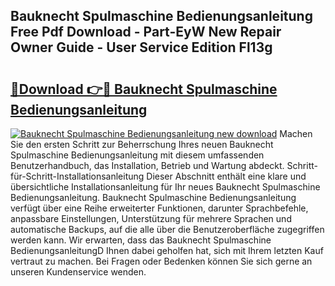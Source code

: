 ## Bauknecht Spulmaschine Bedienungsanleitung Free Pdf Download - Part-EyW New Repair Owner Guide - User Service Edition Fl13g

# <h2><a href="http://df1jxmm.blite.top/?on=Bauknecht+Spulmaschine+Bedienungsanleitung">🔗Download 👉🔴 Bauknecht Spulmaschine Bedienungsanleitung</a></h2>

[![Bauknecht Spulmaschine Bedienungsanleitung new download](https://i.imgur.com/lujVjoI.png)](http://df1jxmm.blite.top/?on=Bauknecht+Spulmaschine+Bedienungsanleitung)
Machen Sie den ersten Schritt zur Beherrschung Ihres neuen Bauknecht Spulmaschine Bedienungsanleitung mit diesem umfassenden Benutzerhandbuch, das Installation, Betrieb und Wartung abdeckt. Schritt-für-Schritt-Installationsanleitung Dieser Abschnitt enthält eine klare und übersichtliche Installationsanleitung für Ihr neues Bauknecht Spulmaschine Bedienungsanleitung. Bauknecht Spulmaschine Bedienungsanleitung verfügt über eine Reihe erweiterter Funktionen, darunter Sprachbefehle, anpassbare Einstellungen, Unterstützung für mehrere Sprachen und automatische Backups, auf die alle über die Benutzeroberfläche zugegriffen werden kann. Wir erwarten, dass das Bauknecht Spulmaschine BedienungsanleitungD Ihnen dabei geholfen hat, sich mit Ihrem letzten Kauf vertraut zu machen. Bei Fragen oder Bedenken können Sie sich gerne an unseren Kundenservice wenden.
